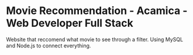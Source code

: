 # Movie Recommendation - Acamica - Web Developer Full Stack
Website that reccomend what movie to see through a filter. Using MySQL and Node.js to connect everything.
